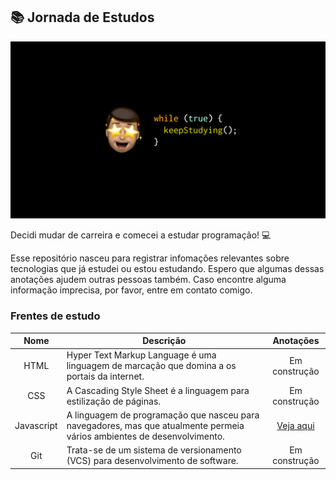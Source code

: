 ## 📚 Jornada de Estudos


![Banner Webdev](./banner.png)

Decidi mudar de carreira e comecei a estudar programação! 💻

Esse repositório nasceu para registrar infomações relevantes sobre tecnologias que já estudei ou estou estudando. 
Espero que algumas dessas anotações ajudem outras pessoas também. Caso encontre alguma informação imprecisa, por favor, entre em contato comigo.

### Frentes de estudo

| Nome       | Descrição                                                                                                               | Anotações  |
|:------------:|-------------------------------------------------------------------------------------------------------------------------|:------------:|
| HTML       | Hyper Text Markup Language é uma linguagem de marcação que domina a os portais da internet.                             | Em construção  |
| CSS        | A Cascading Style Sheet é a linguagem para estilização de páginas.                                                      | Em construção   |
| Javascript | A linguagem de programação que nasceu para navegadores, mas que atualmente permeia vários ambientes de desenvolvimento. | [Veja aqui](#)  |
| Git        | Trata-se de um sistema de versionamento (VCS) para desenvolvimento de software.                                         | Em construção   |